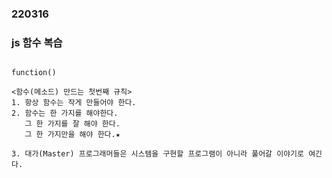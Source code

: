 ### 220316

### js 함수 복습
```

function()

<함수(메소드) 만드는 첫번째 규칙>
1. 항상 함수는 작게 만들어야 한다.
2. 함수는 한 가지를 해야한다.
   그 한 가지를 잘 해야 한다.
   그 한 가지만을 해야 한다.★

3. 대가(Master) 프로그래머들은 시스템을 구현할 프로그램이 아니라 풀어갈 이야기로 여긴다.

```

